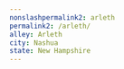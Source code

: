 ```yaml
---
﻿nonslashpermalink2: arleth
permalink2: /arleth/
alley: Arleth
city: Nashua
state: New Hampshire
---
```

